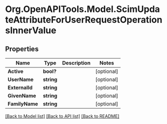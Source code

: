# Org.OpenAPITools.Model.ScimUpdateAttributeForUserRequestOperationsInnerValue

## Properties

Name | Type | Description | Notes
------------ | ------------- | ------------- | -------------
**Active** | **bool?** |  | [optional] 
**UserName** | **string** |  | [optional] 
**ExternalId** | **string** |  | [optional] 
**GivenName** | **string** |  | [optional] 
**FamilyName** | **string** |  | [optional] 

[[Back to Model list]](../README.md#documentation-for-models) [[Back to API list]](../README.md#documentation-for-api-endpoints) [[Back to README]](../README.md)

